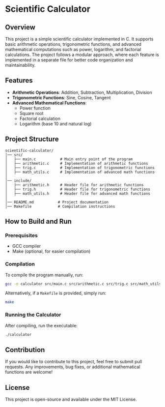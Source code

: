 # Scientific Calculator

## Overview
This project is a simple scientific calculator implemented in C. It supports basic arithmetic operations, trigonometric functions, and advanced mathematical computations such as power, logarithm, and factorial calculations. The project follows a modular approach, where each feature is implemented in a separate file for better code organization and maintainability.

## Features
- **Arithmetic Operations**: Addition, Subtraction, Multiplication, Division
- **Trigonometric Functions**: Sine, Cosine, Tangent
- **Advanced Mathematical Functions**:
  - Power function
  - Square root
  - Factorial calculation
  - Logarithm (base 10 and natural log)

## Project Structure
```
scientific-calculator/
│── src/
│   ├── main.c           # Main entry point of the program
│   ├── arithmetic.c     # Implementation of arithmetic functions
│   ├── trig.c           # Implementation of trigonometric functions
│   ├── math_utils.c     # Implementation of advanced math functions
│
│── include/
│   ├── arithmetic.h     # Header file for arithmetic functions
│   ├── trig.h           # Header file for trigonometric functions
│   ├── math_utils.h     # Header file for advanced math functions
│
│── README.md           # Project documentation
│── Makefile            # Compilation instructions
```

## How to Build and Run
### Prerequisites
- GCC compiler
- Make (optional, for easier compilation)

### Compilation
To compile the program manually, run:
```sh
gcc -o calculator src/main.c src/arithmetic.c src/trig.c src/math_utils.c -lm
```
Alternatively, if a `Makefile` is provided, simply run:
```sh
make
```

### Running the Calculator
After compiling, run the executable:
```sh
./calculator
```

## Contribution
If you would like to contribute to this project, feel free to submit pull requests. Any improvements, bug fixes, or additional mathematical functions are welcome!

## License
This project is open-source and available under the MIT License.

